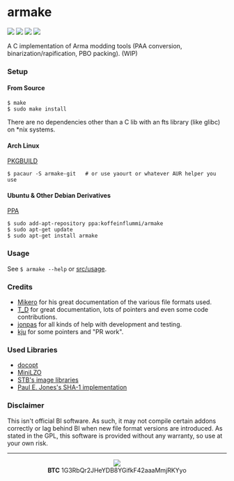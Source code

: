 armake
======

[![](https://img.shields.io/travis/KoffeinFlummi/armake.svg)](https://travis-ci.org/KoffeinFlummi/armake) [![](https://img.shields.io/github/license/KoffeinFlummi/armake.svg)](https://github.com/KoffeinFlummi/armake/blob/master/LICENSE) [![](https://img.shields.io/badge/PPA-koffeinflummi%2Farmake-orange.svg)](https://launchpad.net/~koffeinflummi/+archive/ubuntu/armake) [![](https://img.shields.io/aur/version/armake-git.svg)](https://aur.archlinux.org/packages/armake-git)


A C implementation of Arma modding tools (PAA conversion, binarization/rapification, PBO packing). (WIP)


### Setup

#### From Source

```
$ make
$ sudo make install
```

There are no dependencies other than a C lib with an fts library (like glibc) on \*nix systems.

#### Arch Linux

[PKGBUILD](https://aur.archlinux.org/packages/armake-git/)

```
$ pacaur -S armake-git   # or use yaourt or whatever AUR helper you use
```

#### Ubuntu & Other Debian Derivatives

[PPA](https://launchpad.net/~koffeinflummi/+archive/ubuntu/armake)

```
$ sudo add-apt-repository ppa:koffeinflummi/armake
$ sudo apt-get update
$ sudo apt-get install armake
```


### Usage

See `$ armake --help` or [src/usage](https://github.com/KoffeinFlummi/armake/blob/master/src/usage).


### Credits

- [Mikero](https://dev.withsix.com/projects/mikero-pbodll) for his great documentation of the various file formats used.
- [T_D](https://github.com/Braini01) for great documentation, lots of pointers and even some code contributions.
- [jonpas](https://github.com/jonpas) for all kinds of help with development and testing.
- [kju](https://forums.bistudio.com/user/768005-kju/) for some pointers and "PR work".


### Used Libraries

- [docopt](https://github.com/docopt/docopt.c)
- [MiniLZO](http://www.oberhumer.com/opensource/lzo/)
- [STB's image libraries](https://github.com/nothings/stb)
- [Paul E. Jones's SHA-1 implementation](https://www.packetizer.com/security/sha1/)


### Disclaimer

This isn't official BI software. As such, it may not compile certain addons correctly or lag behind BI when new file format versions are introduced. As stated in the GPL, this software is provided without any warranty, so use at your own risk.


---

<p align="center">
    <a href="https://www.paypal.com/cgi-bin/webscr?cmd=_s-xclick&hosted_button_id=WQ55N7RKXUCF8">
        <img src="https://www.paypalobjects.com/en_US/i/btn/btn_donate_LG.gif" style="max-width:100%;">
    </a>
    <br>
    <b>BTC</b> 1G3RbQr2JHeYDB8YGifkF42aaaMmjRKYyo
</p>
